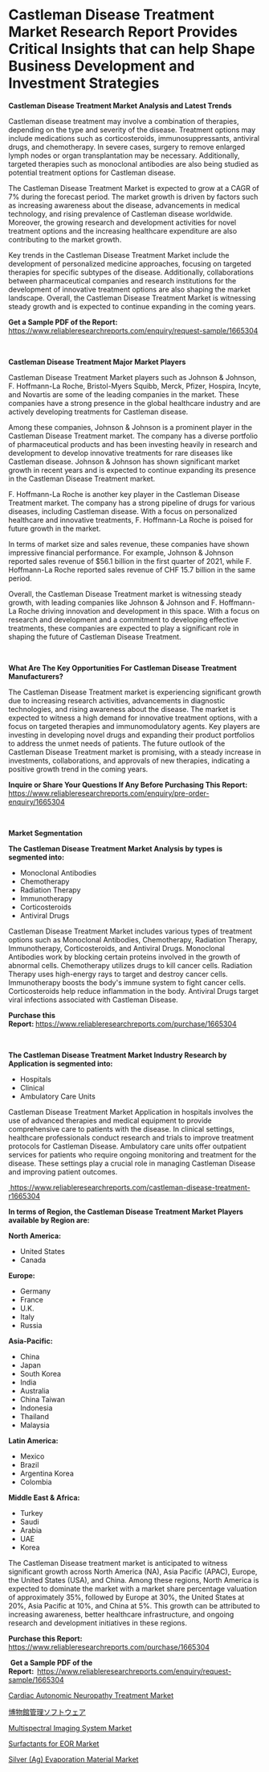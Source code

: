 <p><h1>Castleman Disease Treatment Market Research Report Provides Critical Insights that can help Shape Business Development and Investment Strategies</h1></p><p><strong>Castleman Disease Treatment Market Analysis and Latest Trends</strong></p>
<p><p>Castleman disease treatment may involve a combination of therapies, depending on the type and severity of the disease. Treatment options may include medications such as corticosteroids, immunosuppressants, antiviral drugs, and chemotherapy. In severe cases, surgery to remove enlarged lymph nodes or organ transplantation may be necessary. Additionally, targeted therapies such as monoclonal antibodies are also being studied as potential treatment options for Castleman disease.</p><p>The Castleman Disease Treatment Market is expected to grow at a CAGR of 7% during the forecast period. The market growth is driven by factors such as increasing awareness about the disease, advancements in medical technology, and rising prevalence of Castleman disease worldwide. Moreover, the growing research and development activities for novel treatment options and the increasing healthcare expenditure are also contributing to the market growth.</p><p>Key trends in the Castleman Disease Treatment Market include the development of personalized medicine approaches, focusing on targeted therapies for specific subtypes of the disease. Additionally, collaborations between pharmaceutical companies and research institutions for the development of innovative treatment options are also shaping the market landscape. Overall, the Castleman Disease Treatment Market is witnessing steady growth and is expected to continue expanding in the coming years.</p></p>
<p><strong>Get a Sample PDF of the Report:&nbsp;</strong> <a href="https://www.reliableresearchreports.com/enquiry/request-sample/1665304">https://www.reliableresearchreports.com/enquiry/request-sample/1665304</a></p>
<p>&nbsp;</p>
<p><strong>Castleman Disease Treatment Major Market Players</strong></p>
<p><p>Castleman Disease Treatment Market players such as Johnson & Johnson, F. Hoffmann-La Roche, Bristol-Myers Squibb, Merck, Pfizer, Hospira, Incyte, and Novartis are some of the leading companies in the market. These companies have a strong presence in the global healthcare industry and are actively developing treatments for Castleman disease.</p><p>Among these companies, Johnson & Johnson is a prominent player in the Castleman Disease Treatment market. The company has a diverse portfolio of pharmaceutical products and has been investing heavily in research and development to develop innovative treatments for rare diseases like Castleman disease. Johnson & Johnson has shown significant market growth in recent years and is expected to continue expanding its presence in the Castleman Disease Treatment market.</p><p>F. Hoffmann-La Roche is another key player in the Castleman Disease Treatment market. The company has a strong pipeline of drugs for various diseases, including Castleman disease. With a focus on personalized healthcare and innovative treatments, F. Hoffmann-La Roche is poised for future growth in the market.</p><p>In terms of market size and sales revenue, these companies have shown impressive financial performance. For example, Johnson & Johnson reported sales revenue of $56.1 billion in the first quarter of 2021, while F. Hoffmann-La Roche reported sales revenue of CHF 15.7 billion in the same period.</p><p>Overall, the Castleman Disease Treatment market is witnessing steady growth, with leading companies like Johnson & Johnson and F. Hoffmann-La Roche driving innovation and development in this space. With a focus on research and development and a commitment to developing effective treatments, these companies are expected to play a significant role in shaping the future of Castleman Disease Treatment.</p></p>
<p>&nbsp;</p>
<p><strong>What Are The Key Opportunities For Castleman Disease Treatment Manufacturers?</strong></p>
<p><p>The Castleman Disease Treatment market is experiencing significant growth due to increasing research activities, advancements in diagnostic technologies, and rising awareness about the disease. The market is expected to witness a high demand for innovative treatment options, with a focus on targeted therapies and immunomodulatory agents. Key players are investing in developing novel drugs and expanding their product portfolios to address the unmet needs of patients. The future outlook of the Castleman Disease Treatment market is promising, with a steady increase in investments, collaborations, and approvals of new therapies, indicating a positive growth trend in the coming years.</p></p>
<p><strong>Inquire or Share Your Questions If Any Before Purchasing This Report:</strong> <a href="https://www.reliableresearchreports.com/enquiry/pre-order-enquiry/1665304">https://www.reliableresearchreports.com/enquiry/pre-order-enquiry/1665304</a></p>
<p>&nbsp;</p>
<p><strong>Market Segmentation</strong></p>
<p><strong>The Castleman Disease Treatment Market Analysis by types is segmented into:</strong></p>
<p><ul><li>Monoclonal Antibodies</li><li>Chemotherapy</li><li>Radiation Therapy</li><li>Immunotherapy</li><li>Corticosteroids</li><li>Antiviral Drugs</li></ul></p>
<p><p>Castleman Disease Treatment Market includes various types of treatment options such as Monoclonal Antibodies, Chemotherapy, Radiation Therapy, Immunotherapy, Corticosteroids, and Antiviral Drugs. Monoclonal Antibodies work by blocking certain proteins involved in the growth of abnormal cells. Chemotherapy utilizes drugs to kill cancer cells. Radiation Therapy uses high-energy rays to target and destroy cancer cells. Immunotherapy boosts the body's immune system to fight cancer cells. Corticosteroids help reduce inflammation in the body. Antiviral Drugs target viral infections associated with Castleman Disease.</p></p>
<p><strong>Purchase this Report:&nbsp;</strong><a href="https://www.reliableresearchreports.com/purchase/1665304">https://www.reliableresearchreports.com/purchase/1665304</a></p>
<p>&nbsp;</p>
<p><strong>The Castleman Disease Treatment Market Industry Research by Application is segmented into:</strong></p>
<p><ul><li>Hospitals</li><li>Clinical</li><li>Ambulatory Care Units</li></ul></p>
<p><p>Castleman Disease Treatment Market Application in hospitals involves the use of advanced therapies and medical equipment to provide comprehensive care to patients with the disease. In clinical settings, healthcare professionals conduct research and trials to improve treatment protocols for Castleman Disease. Ambulatory care units offer outpatient services for patients who require ongoing monitoring and treatment for the disease. These settings play a crucial role in managing Castleman Disease and improving patient outcomes.</p></p>
<p><a href="https://www.reliableresearchreports.com/castleman-disease-treatment-r1665304">&nbsp;https://www.reliableresearchreports.com/castleman-disease-treatment-r1665304</a></p>
<p><strong>In terms of Region, the Castleman Disease Treatment Market Players available by Region are:</strong></p>
<p>
    <p> <strong> North America: </strong>
        <ul>
            <li>United States</li>
            <li>Canada</li>
        </ul>
        </p> 
    <p> <strong> Europe: </strong>
        <ul>
            <li>Germany</li>
            <li>France</li>
            <li>U.K.</li>
            <li>Italy</li>
            <li>Russia</li>
        </ul>
        </p> 
    <p> <strong> Asia-Pacific: </strong>
        <ul>
            <li>China</li>
            <li>Japan</li>
            <li>South Korea</li>
            <li>India</li>
            <li>Australia</li>
            <li>China Taiwan</li>
            <li>Indonesia</li>
            <li>Thailand</li>
            <li>Malaysia</li>
        </ul>
        </p> 
    <p> <strong> Latin America: </strong>
        <ul>
            <li>Mexico</li>
            <li>Brazil</li>
            <li>Argentina Korea</li>
            <li>Colombia</li>
        </ul>
        </p> 
    <p> <strong> Middle East & Africa: </strong>
        <ul>
            <li>Turkey</li>
            <li>Saudi</li>
            <li>Arabia</li>
            <li>UAE</li>
            <li>Korea</li>
        </ul>
    </p>
    </p>
<p><p>The Castleman Disease treatment market is anticipated to witness significant growth across North America (NA), Asia Pacific (APAC), Europe, the United States (USA), and China. Among these regions, North America is expected to dominate the market with a market share percentage valuation of approximately 35%, followed by Europe at 30%, the United States at 20%, Asia Pacific at 10%, and China at 5%. This growth can be attributed to increasing awareness, better healthcare infrastructure, and ongoing research and development initiatives in these regions.</p></p>
<p><strong>Purchase this Report: </strong><a href="https://www.reliableresearchreports.com/purchase/1665304">https://www.reliableresearchreports.com/purchase/1665304</a></p>
<p>&nbsp;<strong>Get a Sample PDF of the Report:&nbsp;&nbsp;</strong><a href="https://www.reliableresearchreports.com/enquiry/request-sample/1665304">https://www.reliableresearchreports.com/enquiry/request-sample/1665304</a></p>
<p><strong></strong></p>
<p><p><a href="https://github.com/Glendatilghmankmgz0rbhwpy/Market-Research-Report-List-2/blob/main/cardiac-autonomic-neuropathy-treatment-market.md">Cardiac Autonomic Neuropathy Treatment Market</a></p><p><a href="https://medium.com/@darieenson678546/%E5%8D%9A%E7%89%A9%E9%A4%A8%E7%AE%A1%E7%90%86%E3%82%BD%E3%83%95%E3%83%88%E3%82%A6%E3%82%A7%E3%82%A2%E5%B8%82%E5%A0%B4%E3%81%AE%E5%88%86%E6%9E%90%E3%81%A82024%E5%B9%B4%E3%81%8B%E3%82%892031%E5%B9%B4%E3%81%BE%E3%81%A7%E3%81%AE%E3%82%B5%E3%82%A4%E3%82%BA%E4%BA%88%E6%B8%AC-a6de2bbca178">博物館管理ソフトウェア</a></p><p><a href="https://view.publitas.com/reportprime-1/multispectral-imaging-system-market-analysis-its-cagr-market-segmentation-and-global-industry-overview/">Multispectral Imaging System Market</a></p><p><a href="https://issuu.com/reportprime-2/docs/surfactants-for-eor-market-size-2030.pptx">Surfactants for EOR Market</a></p><p><a href="https://mire-aunt-385.notion.site/Silver-Ag-Evaporation-Material-Market-Furnishes-Information-on-Market-Share-Market-Trends-and-Ma-f760761d277142a2ba6fef5802595f87">Silver (Ag) Evaporation Material Market</a></p></p>